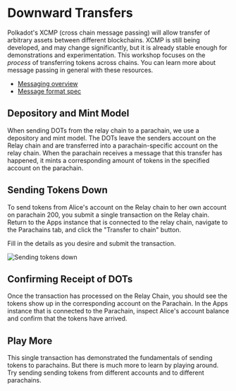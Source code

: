 # Downward Transfers

Polkadot's XCMP (cross chain message passing) will allow transfer of arbitrary assets between
different blockchains. XCMP is still being developed, and may change significantly, but it is
already stable enough for demonstrations and experimentation. This workshop focuses on the _process_
of transferring tokens across chains. You can learn more about message passing in general with these
resources.

- [Messaging overview](https://github.com/paritytech/polkadot/blob/master/roadmap/implementers-guide/src/messaging.md)
- [Message format spec](https://github.com/paritytech/xcm-format)

## Depository and Mint Model

When sending DOTs from the relay chain to a parachain, we use a depository and mint model. The DOTs
leave the senders account on the Relay chain and are transferred into a parachain-specific account
on the relay chain. When the parachain receives a message that this transfer has happened, it mints
a corresponding amount of tokens in the specified account on the parachain.

## Sending Tokens Down

To send tokens from Alice's account on the Relay chain to her own account on parachain 200, you
submit a single transaction on the Relay chain. Return to the Apps instance that is connected to the
relay chain, navigate to the Parachains tab, and click the "Transfer to chain" button.

Fill in the details as you desire and submit the transaction.

![Sending tokens down](../../../assets/img/downward-transfer-screenshot.png)

## Confirming Receipt of DOTs

Once the transaction has processed on the Relay Chain, you should see the tokens show up in the
corresponding account on the Parachain. In the Apps instance that is connected to the Parachain,
inspect Alice's account balance and confirm that the tokens have arrived.

## Play More

This single transaction has demonstrated the fundamentals of sending tokens to parachains. But there
is much more to learn by playing around. Try sending sending tokens from different accounts and to
different parachains.
